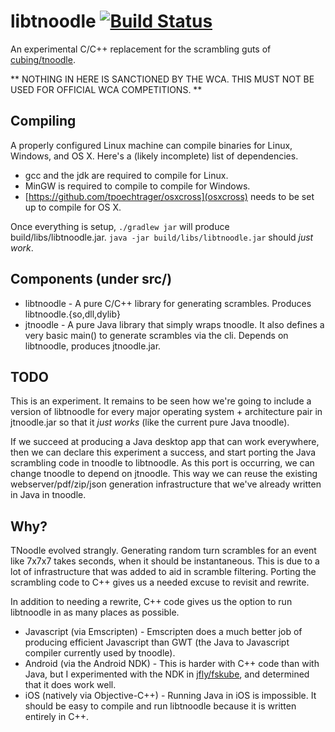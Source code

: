 libtnoodle [![Build Status](https://travis-ci.org/jfly/libtnoodle.svg?branch=master)](https://travis-ci.org/jfly/libtnoodle)
==========

An experimental C/C++ replacement for the scrambling guts of
[cubing/tnoodle](https://github.com/cubing/tnoodle).

** NOTHING IN HERE IS SANCTIONED BY THE WCA. THIS MUST NOT
BE USED FOR OFFICIAL WCA COMPETITIONS. **

## Compiling

A properly configured Linux machine can compile binaries for Linux, Windows, and OS X.
Here's a (likely incomplete) list of dependencies.

- gcc and the jdk are required to compile for Linux.
- MinGW is required to compile to compile for Windows.
- [https://github.com/tpoechtrager/osxcross](osxcross) needs to be set up to compile for OS X.

Once everything is setup, `./gradlew jar` will produce build/libs/libtnoodle.jar.
`java -jar build/libs/libtnoodle.jar` should *just work*.

## Components (under src/)

- libtnoodle - A pure C/C++ library for generating scrambles. Produces
  libtnoodle.{so,dll,dylib}
- jtnoodle - A pure Java library that simply wraps tnoodle. It also defines a
  very basic main() to generate scrambles via the cli. Depends on libtnoodle,
  produces jtnoodle.jar.

## TODO

This is an experiment. It remains to be seen how we're going to include a
version of libtnoodle for every major operating system + architecture pair in
jtnoodle.jar so that it *just works* (like the current pure Java tnoodle).

If we succeed at producing a Java desktop app that can work everywhere, then
we can declare this experiment a success, and start porting the Java scrambling code
in tnoodle to libtnoodle. As this port is occurring, we can change tnoodle to depend
on jtnoodle. This way we can reuse the existing webserver/pdf/zip/json generation
infrastructure that we've already written in Java in tnoodle.

## Why?

TNoodle evolved strangly. Generating random turn scrambles for an event like
7x7x7 takes seconds, when it should be instantaneous. This is due to a lot of
infrastructure that was added to aid in scramble filtering. Porting the
scrambling code to C++ gives us a needed excuse to revisit and rewrite.

In addition to needing a rewrite, C++ code gives us the option to run libtnoodle in
as many places as possible.

- Javascript (via Emscripten) - Emscripten does a much better job of producing
efficient Javascript than GWT (the Java to Javascript compiler currently used
by tnoodle).
- Android (via the Android NDK) - This is harder with C++ code than with Java,
but I experimented with the NDK in
[jfly/fskube](https://github.com/jfly/fskube), and determined that it does work well.
- iOS (natively via Objective-C++) - Running Java in iOS is impossible. It
should be easy to compile and run libtnoodle because it is written entirely in
C++.
